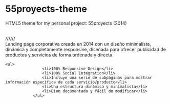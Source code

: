 # 55proyects-theme
HTML5 theme for my personal project: 55proyects (2014)

<br>
//////<br>
Landing page corporativa creada en 2014 con un diseño minimalista, dinámica y completamente responsive, diseñada para ofrecer publicidad de productos y servicios de forma ordenada y directa.

	<ul>
		        	<li>100% Responsive Design</li>
		        	<li>100% Social Integration</li>
		         	<li>Incluye una serie de subpáginas para mostrar información específica de cada servicio/producto</li>
			        <li>Una estructura dinámica y minimalista</li>
			        <li>Bien documentada y fácil de modificar</li>
		        </ul>
